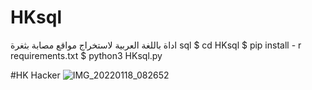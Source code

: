 # HKsql
اداة باللغة العربية لاستخراج مواقع مصابة بثغرة sql
$ cd HKsql
$ pip install - r requirements.txt
$ python3 HKsql.py

#HK Hacker
![IMG_20220118_082652](https://user-images.githubusercontent.com/57058476/149882506-a2578939-0c64-4bdf-818f-ce71179678b9.jpg)

